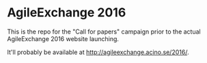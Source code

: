 # AgileExchange 2016

This is the repo for the "Call for papers" campaign prior to the actual AgileExchange 2016 website launching.

It'll probably be available at http://agileexchange.acino.se/2016/.

